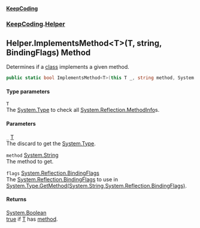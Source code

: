 #### [KeepCoding](index.md 'index')
### [KeepCoding](KeepCoding.md 'KeepCoding').[Helper](Helper.md 'KeepCoding.Helper')
## Helper.ImplementsMethod&lt;T&gt;(T, string, BindingFlags) Method
Determines if a [class](https://docs.microsoft.com/en-us/dotnet/csharp/language-reference/keywords/class 'https://docs.microsoft.com/en-us/dotnet/csharp/language-reference/keywords/class') implements a given method.  
```csharp
public static bool ImplementsMethod<T>(this T _, string method, System.Reflection.BindingFlags flags=System.Reflection.BindingFlags.DeclaredOnly|System.Reflection.BindingFlags.Instance|System.Reflection.BindingFlags.Static|System.Reflection.BindingFlags.Public|System.Reflection.BindingFlags.NonPublic);
```
#### Type parameters
<a name='KeepCoding.Helper.ImplementsMethod.T.(T.string.System.Reflection.BindingFlags).T'></a>
`T`  
The [System.Type](https://docs.microsoft.com/en-us/dotnet/api/System.Type 'System.Type') to check all [System.Reflection.MethodInfo](https://docs.microsoft.com/en-us/dotnet/api/System.Reflection.MethodInfo 'System.Reflection.MethodInfo')s.
  
#### Parameters
<a name='KeepCoding.Helper.ImplementsMethod.T.(T.string.System.Reflection.BindingFlags)._'></a>
`_` [T](Helper.ImplementsMethod.1jPQTEqCMcLZFdeDLBrCcA.md#KeepCoding.Helper.ImplementsMethod.T.(T.string.System.Reflection.BindingFlags).T 'KeepCoding.Helper.ImplementsMethod&lt;T&gt;(T, string, System.Reflection.BindingFlags).T')  
The discard to get the [System.Type](https://docs.microsoft.com/en-us/dotnet/api/System.Type 'System.Type').
  
<a name='KeepCoding.Helper.ImplementsMethod.T.(T.string.System.Reflection.BindingFlags).method'></a>
`method` [System.String](https://docs.microsoft.com/en-us/dotnet/api/System.String 'System.String')  
The method to get.
  
<a name='KeepCoding.Helper.ImplementsMethod.T.(T.string.System.Reflection.BindingFlags).flags'></a>
`flags` [System.Reflection.BindingFlags](https://docs.microsoft.com/en-us/dotnet/api/System.Reflection.BindingFlags 'System.Reflection.BindingFlags')  
The [System.Reflection.BindingFlags](https://docs.microsoft.com/en-us/dotnet/api/System.Reflection.BindingFlags 'System.Reflection.BindingFlags') to use in [System.Type.GetMethod(System.String,System.Reflection.BindingFlags)](https://docs.microsoft.com/en-us/dotnet/api/System.Type.GetMethod#System_Type_GetMethod_System_String,System_Reflection_BindingFlags_ 'System.Type.GetMethod(System.String,System.Reflection.BindingFlags)').
  
#### Returns
[System.Boolean](https://docs.microsoft.com/en-us/dotnet/api/System.Boolean 'System.Boolean')  
[true](https://docs.microsoft.com/en-us/dotnet/csharp/language-reference/builtin-types/bool 'https://docs.microsoft.com/en-us/dotnet/csharp/language-reference/builtin-types/bool') if [T](Helper.ImplementsMethod.1jPQTEqCMcLZFdeDLBrCcA.md#KeepCoding.Helper.ImplementsMethod.T.(T.string.System.Reflection.BindingFlags).T 'KeepCoding.Helper.ImplementsMethod&lt;T&gt;(T, string, System.Reflection.BindingFlags).T') has [method](Helper.ImplementsMethod.1jPQTEqCMcLZFdeDLBrCcA.md#KeepCoding.Helper.ImplementsMethod.T.(T.string.System.Reflection.BindingFlags).method 'KeepCoding.Helper.ImplementsMethod&lt;T&gt;(T, string, System.Reflection.BindingFlags).method').
